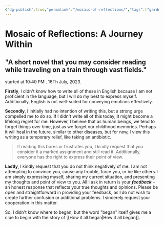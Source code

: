 ```yaml
---
{"dg-publish":true,"permalink":"/mosaic-of-reflections/","tags":["gardenEntry"]}
---
```



# Mosaic of Reflections: A Journey Within

## "A short novel that you may consider reading while traveling on a train through vast fields."


started at 10:40 PM , 16Th July, 2023.
  
**Firstly**, I didn't know how to write all of these in English because I am not proficient in the language, but I will do my best to express myself. Additionally, English is not well-suited for conveying emotions effectively.

**Secondly**, I initially had no intention of writing this, but a strong urge compelled me to do so. If I didn't write all of this today, it might become a lifelong regret for me. However, I believe that as human beings, we tend to forget things over time, just as we forget our childhood memories. Perhaps it will heal in the future, similar to other diseases, but for now, I view this writing as a temporary relief, like taking an antibiotic.

>If reading this bores or frustrates you, I kindly request that you consider it a marked assignment and still read it. Additionally, everyone has the right to express their point of view.

**Lastly**, I kindly request that you do not think negatively of me. I am not attempting to convince you, cause any trouble, force you, or be like others. I am simply expressing myself, sharing my current situation, and presenting my thoughts and point of view to you. All I ask in return is your ***feedback*** – an honest response that reflects your true thoughts and opinions. Please be open and straightforward in providing your feedback, as I do not wish to create further confusion or additional problems. I sincerely request your cooperation in this matter.

So, I didn't know where to began, but the word "began" itself gives me a clue to begin with the story of [[How it all began\|How it all began]].





